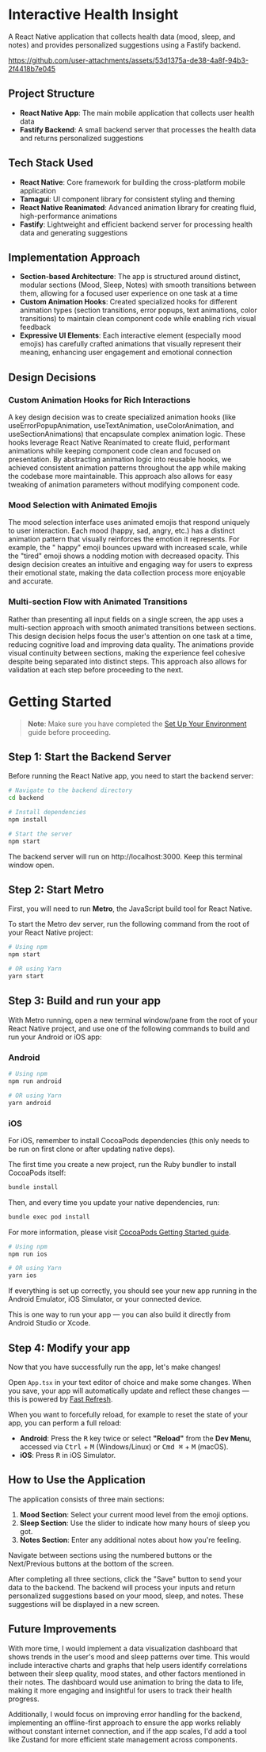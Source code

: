 # Interactive Health Insight

A React Native application that collects health data (mood, sleep, and notes) and provides personalized suggestions
using a Fastify backend.



https://github.com/user-attachments/assets/53d1375a-de38-4a8f-94b3-2f4418b7e045



## Project Structure

- **React Native App**: The main mobile application that collects user health data
- **Fastify Backend**: A small backend server that processes the health data and returns personalized suggestions

## Tech Stack Used

- **React Native**: Core framework for building the cross-platform mobile application
- **Tamagui**: UI component library for consistent styling and theming
- **React Native Reanimated**: Advanced animation library for creating fluid, high-performance animations
- **Fastify**: Lightweight and efficient backend server for processing health data and generating suggestions

## Implementation Approach

- **Section-based Architecture**: The app is structured around distinct, modular sections (Mood, Sleep, Notes) with
  smooth transitions between them, allowing for a focused user experience on one task at a time
- **Custom Animation Hooks**: Created specialized hooks for different animation types (section transitions, error
  popups, text animations, color transitions) to maintain clean component code while enabling rich visual feedback
- **Expressive UI Elements**: Each interactive element (especially mood emojis) has carefully crafted animations that
  visually represent their meaning, enhancing user engagement and emotional connection

## Design Decisions

### Custom Animation Hooks for Rich Interactions

A key design decision was to create specialized animation hooks (like useErrorPopupAnimation, useTextAnimation,
useColorAnimation, and useSectionAnimations) that encapsulate complex animation logic. These hooks leverage React Native
Reanimated to create fluid, performant animations while keeping component code clean and focused on presentation. By
abstracting animation logic into reusable hooks, we achieved consistent animation patterns throughout the app while
making the codebase more maintainable. This approach also allows for easy tweaking of animation parameters without
modifying component code.

### Mood Selection with Animated Emojis

The mood selection interface uses animated emojis that respond uniquely to user interaction. Each mood (happy, sad,
angry, etc.) has a distinct animation pattern that visually reinforces the emotion it represents. For example, the "
happy" emoji bounces upward with increased scale, while the "tired" emoji shows a nodding motion with decreased opacity.
This design decision creates an intuitive and engaging way for users to express their emotional state, making the data
collection process more enjoyable and accurate.

### Multi-section Flow with Animated Transitions

Rather than presenting all input fields on a single screen, the app uses a multi-section approach with smooth animated
transitions between sections. This design decision helps focus the user's attention on one task at a time, reducing
cognitive load and improving data quality. The animations provide visual continuity between sections, making the
experience feel cohesive despite being separated into distinct steps. This approach also allows for validation at each
step before proceeding to the next.

# Getting Started

> **Note**: Make sure you have completed
> the [Set Up Your Environment](https://reactnative.dev/docs/set-up-your-environment) guide before proceeding.

## Step 1: Start the Backend Server

Before running the React Native app, you need to start the backend server:

```sh
# Navigate to the backend directory
cd backend

# Install dependencies
npm install

# Start the server
npm start
```

The backend server will run on http://localhost:3000. Keep this terminal window open.

## Step 2: Start Metro

First, you will need to run **Metro**, the JavaScript build tool for React Native.

To start the Metro dev server, run the following command from the root of your React Native project:

```sh
# Using npm
npm start

# OR using Yarn
yarn start
```

## Step 3: Build and run your app

With Metro running, open a new terminal window/pane from the root of your React Native project, and use one of the
following commands to build and run your Android or iOS app:

### Android

```sh
# Using npm
npm run android

# OR using Yarn
yarn android
```

### iOS

For iOS, remember to install CocoaPods dependencies (this only needs to be run on first clone or after updating native
deps).

The first time you create a new project, run the Ruby bundler to install CocoaPods itself:

```sh
bundle install
```

Then, and every time you update your native dependencies, run:

```sh
bundle exec pod install
```

For more information, please
visit [CocoaPods Getting Started guide](https://guides.cocoapods.org/using/getting-started.html).

```sh
# Using npm
npm run ios

# OR using Yarn
yarn ios
```

If everything is set up correctly, you should see your new app running in the Android Emulator, iOS Simulator, or your
connected device.

This is one way to run your app — you can also build it directly from Android Studio or Xcode.

## Step 4: Modify your app

Now that you have successfully run the app, let's make changes!

Open `App.tsx` in your text editor of choice and make some changes. When you save, your app will automatically update
and reflect these changes — this is powered by [Fast Refresh](https://reactnative.dev/docs/fast-refresh).

When you want to forcefully reload, for example to reset the state of your app, you can perform a full reload:

- **Android**: Press the <kbd>R</kbd> key twice or select **"Reload"** from the **Dev Menu**, accessed via <kbd>
  Ctrl</kbd> + <kbd>M</kbd> (Windows/Linux) or <kbd>Cmd ⌘</kbd> + <kbd>M</kbd> (macOS).
- **iOS**: Press <kbd>R</kbd> in iOS Simulator.

## How to Use the Application

The application consists of three main sections:

1. **Mood Section**: Select your current mood level from the emoji options.
2. **Sleep Section**: Use the slider to indicate how many hours of sleep you got.
3. **Notes Section**: Enter any additional notes about how you're feeling.

Navigate between sections using the numbered buttons or the Next/Previous buttons at the bottom of the screen.

After completing all three sections, click the "Save" button to send your data to the backend. The backend will process
your inputs and return personalized suggestions based on your mood, sleep, and notes. These suggestions will be
displayed in a new screen.

## Future Improvements

With more time, I would implement a data visualization dashboard that shows trends in the user's mood and sleep patterns
over time. This would include interactive charts and graphs that help users identify correlations between their sleep
quality, mood states, and other factors mentioned in their notes. The dashboard would use animation to bring the data to
life, making it more engaging and insightful for users to track their health progress.

Additionally, I would focus on improving error handling for the backend, implementing an offline-first approach to
ensure the app works reliably without constant internet connection, and if the app scales, I'd add a tool like Zustand
for more efficient state management across components.
